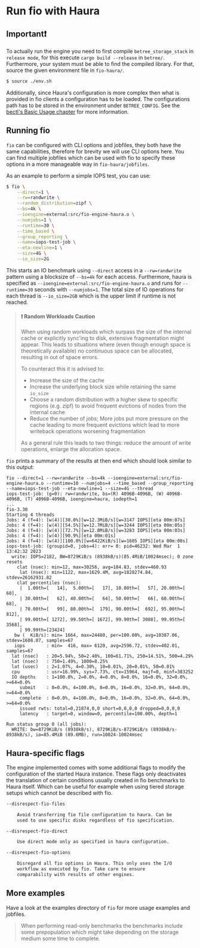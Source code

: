 # Run fio with Haura

## Important❗ 

To actually run the engine you need to first compile `betree_storage_stack` in
`release mode`, for this execute `cargo build --release` in `betree/`.
Furthermore, your system must be able to find the compiled library. For that,
source the given environment file in `fio-haura/`.

```sh
$ source ./env.sh
```

Additionally, since Haura's configuration is more complex then what is provided
in fio clients a configuration has to be loaded. The configurations path has to
be stored in the environment under `BETREE_CONFIG`. See the [bectl's Basic Usage
chapter](../bectl/usage.md) for more information.

## Running fio

`fio` can be configured with CLI options and jobfiles, they both have the same
capabilities, therefore for brevity we will use CLI options here. You can find
multiple jobfiles which can be used with fio to specify these options in a more
manageable way in `fio-haura/jobfiles`.

As an example to perform a simple IOPS test, you can use:
```sh
$ fio \
    --direct=1 \
    --rw=randwrite \
    --random_distribution=zipf \
    --bs=4k \
    --ioengine=external:src/fio-engine-haura.o \
    --numjobs=1 \
    --runtime=30 \
    --time_based \
    --group_reporting \
    --name=iops-test-job \
    --eta-newline=1 \
    --size=4G \
    --io_size=2G
```

This starts an IO benchmark using `--direct` access in a `--rw=randwrite`
pattern using a blocksize of `--bs=4k` for each access. Furthermore, haura is
specified as `--ioengine=external:src/fio-engine-haura.o` and runs for
`--runtime=30` seconds with `--numjobs=1`. The total size of IO operations for
each thread is `--io_size=2GB` which is the upper limit if runtime is not
reached.

> #### ❗ Random Workloads Caution
>
> When using random workloads which surpass the size of the internal cache or
> explicitly sync'ing to disk, extensive fragmentation might appear. This leads
> to situations where (even though enough space is theoretically available) no
> continuous space can be allocated, resulting in out of space errors.
> 
> To counteract this it is advised to:
> - Increase the size of the cache
> - Increase the underlying block size while retaining the same `io_size`
> - Choose a random distribution with a higher skew to specific regions (e.g.
>   zipf) to avoid frequent evictions of nodes from the internal cache
> - Reduce the number of jobs; More jobs put more pressure on the cache leading
>   to more frequent evictions which lead to more writeback operations worsening
>   fragmentation
> 
> As a general rule this leads to two things: reduce the amount of write
> operations, enlarge the allocation space.

`fio` prints a summary of the results at then end which should look similar to this output:

```
fio --direct=1 --rw=randwrite --bs=4k --ioengine=external:src/fio-engine-haura.o --runtime=10 --numjobs=4 --time_based --group_reporting --name=iops-test-job --eta-newline=1 --size=4G --thread
iops-test-job: (g=0): rw=randwrite, bs=(R) 4096B-4096B, (W) 4096B-4096B, (T) 4096B-4096B, ioengine=haura, iodepth=1
...
fio-3.30
Starting 4 threads
Jobs: 4 (f=4): [w(4)][30.0%][w=12.3MiB/s][w=3147 IOPS][eta 00m:07s]
Jobs: 4 (f=4): [w(4)][54.5%][w=12.7MiB/s][w=3244 IOPS][eta 00m:05s]
Jobs: 4 (f=4): [w(4)][72.7%][w=12.8MiB/s][w=3283 IOPS][eta 00m:03s] 
Jobs: 4 (f=4): [w(4)][90.9%][eta 00m:01s]                          
Jobs: 4 (f=4): [w(4)][100.0%][w=6422KiB/s][w=1605 IOPS][eta 00m:00s]
iops-test-job: (groupid=0, jobs=4): err= 0: pid=46232: Wed Mar  1 13:42:32 2023
  write: IOPS=2182, BW=8729KiB/s (8938kB/s)(85.4MiB/10024msec); 0 zone resets
    clat (nsec): min=12, max=30256, avg=184.83, stdev=460.93
     lat (nsec): min=1122, max=1629.4M, avg=1828274.84, stdev=26162931.82
    clat percentiles (nsec):
     |  1.00th=[   14],  5.00th=[   17], 10.00th=[   57], 20.00th=[   60],
     | 30.00th=[   62], 40.00th=[   64], 50.00th=[   66], 60.00th=[   68],
     | 70.00th=[   99], 80.00th=[  179], 90.00th=[  692], 95.00th=[  812],
     | 99.00th=[ 1272], 99.50th=[ 1672], 99.90th=[ 3088], 99.95th=[ 3568],
     | 99.99th=[23424]
   bw (  KiB/s): min= 1664, max=24480, per=100.00%, avg=10387.06, stdev=1608.07, samples=67
   iops        : min=  416, max= 6120, avg=2596.72, stdev=402.01, samples=67
  lat (nsec)   : 20=5.94%, 50=2.40%, 100=61.71%, 250=14.51%, 500=4.29%
  lat (nsec)   : 750=1.49%, 1000=8.25%
  lat (usec)   : 2=1.07%, 4=0.30%, 10=0.01%, 20=0.01%, 50=0.01%
  cpu          : usr=16.99%, sys=7.73%, ctx=15964, majf=0, minf=383252
  IO depths    : 1=100.0%, 2=0.0%, 4=0.0%, 8=0.0%, 16=0.0%, 32=0.0%, >=64=0.0%
     submit    : 0=0.0%, 4=100.0%, 8=0.0%, 16=0.0%, 32=0.0%, 64=0.0%, >=64=0.0%
     complete  : 0=0.0%, 4=100.0%, 8=0.0%, 16=0.0%, 32=0.0%, 64=0.0%, >=64=0.0%
     issued rwts: total=0,21874,0,0 short=0,0,0,0 dropped=0,0,0,0
     latency   : target=0, window=0, percentile=100.00%, depth=1

Run status group 0 (all jobs):
  WRITE: bw=8729KiB/s (8938kB/s), 8729KiB/s-8729KiB/s (8938kB/s-8938kB/s), io=85.4MiB (89.6MB), run=10024-10024msec
```

## Haura-specific flags

The engine implemented comes with some additional flags to modify the
configuration of the started Haura instance. These flags only deactivates the
translation of certain conditions usually created in fio benchmarks to Haura
itself. Which can be useful for example when using tiered storage setups which
cannot be described with fio.

```txt
--disrespect-fio-files

    Avoid transferring fio file configuration to haura. Can be 
    used to use specific disks regardless of fio specification.

--disrespect-fio-direct

    Use direct mode only as specified in haura configuration.

--disrespect-fio-options

    Disregard all fio options in Haura. This only uses the I/O 
    workflow as executed by fio. Take care to ensure 
    comparability with results of other engines.
```

## More examples

Have a look at the examples directory of `fio` for more usage examples and jobfiles.

> When performing read-only benchmarks the benchmarks include some prepopulation
> which might take depending on the storage medium some time to complete.
